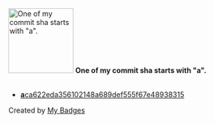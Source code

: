 <img src="https://github.com/my-badges/my-badges/blob/master/src/all-badges/abc-commit/a-commit.png?raw=true" alt="One of my commit sha starts with &quot;a&quot;." title="One of my commit sha starts with &quot;a&quot;." width="128">
<strong>One of my commit sha starts with &quot;a&quot;.</strong>
<br><br>

- <a href="https://github.com/RezaKargar/RadioSemicolonBot/commit/aca622eda356102148a689def555f67e48938315"><strong>a</strong>ca622eda356102148a689def555f67e48938315</a>


Created by <a href="https://github.com/my-badges/my-badges">My Badges</a>